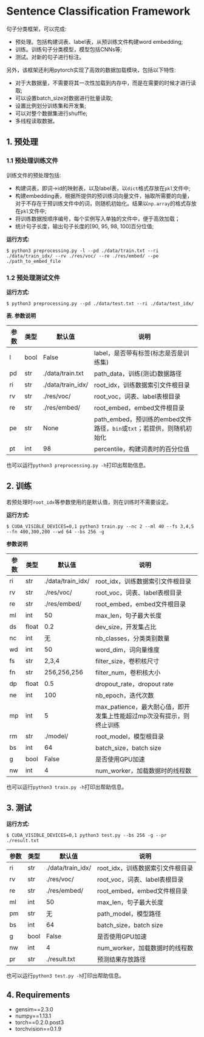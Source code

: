# Sentence Classification Framework

句子分类框架，可以完成:

 - 预处理。包括构建词表、label表，从预训练文件构建word embedding;
 - 训练。训练句子分类模型，模型包括CNNs等;
 - 测试。对新的句子进行标注。

另外，该框架还利用pytorch实现了高效的数据加载模块，包括以下特性:

 - 对于大数据量，不需要将其一次性加载到内存中，而是在需要的时候才进行读取;
 - 可以设置batch_size对数据进行批量读取;
 - 设置比例划分训练集和开发集;
 - 可以对整个数据集进行shuffle;
 - 多线程读取数据。

## 1. 预处理

### 1.1 预处理训练文件

训练文件的预处理包括:

 - 构建词表，即词->id的映射表，以及label表，以`dict`格式存放在`pkl`文件中;
 - 构建embedding表，根据所提供的预训练词向量文件，抽取所需要的向量，对于不存在于预训练文件中的词，则随机初始化。结果以`np.array`的格式存放在`pkl`文件中;
 - 将训练数据按顺序编号，每个实例写入单独的文件中，便于高效加载；
 - 统计句子长度，输出句子长度的[90, 95, 98, 100]百分位值;

**运行方式:**

    $ python3 preprocessing.py -l --pd ./data/train.txt --ri ./data/train_idx/ --rv ./res/voc/ --re ./res/embed/ --pe ./path_to_embed_file

### 1.2 预处理测试文件

**运行方式:**

    $ python3 preprocessing.py --pd ./data/test.txt --ri ./data/test_idx/

**表. 参数说明**

|参数|类型|默认值|说明|
| ------------ | ------------ | ------------ | ------------ |
|l|bool|False|label，是否带有标签(标志是否是训练集)|
|pd|str|./data/train.txt|path_data，训练(测试)数据路径|
|ri|str|./data/train_idx/|root_idx，训练数据索引文件根目录|
|rv|str|./res/voc/|root_voc，词表、label表根目录|
|re|str|./res/embed/|root_embed，embed文件根目录|
|pe|str|None|path_embed，预训练的embed文件路径，`bin`或`txt`；若提供，则随机初始化|
|pt|int|98|percentile，构建词表时的百分位值|

也可以运行`python3 preprocessing.py -h`打印出帮助信息。

## 2. 训练

若预处理时`root_idx`等参数使用的是默认值，则在训练时不需要设定。

**运行方式:**

    $ CUDA_VISIBLE_DEVICES=0,1 python3 train.py --nc 2 --ml 40 --fs 3,4,5 --fn 400,300,200 --wd 64 --bs 256 -g

**参数说明**

|参数|类型|默认值|说明|
| ------------ | ------------ | ------------ | ------------ |
|ri|str|./data/train_idx/|root_idx，训练数据索引文件根目录|
|rv|str|./res/voc/|root_voc，词表、label表根目录|
|re|str|./res/embed/|root_embed，embed文件根目录|
|ml|int|50|max_len，句子最大长度|
|ds|float|0.2|dev_size，开发集占比|
|nc|int|无|nb_classes，分类类别数量|
|wd|int|50|word_dim，词向量维度|
|fs|str|2,3,4|filter_size，卷积核尺寸|
|fn|str|256,256,256|filter_num，卷积核大小|
|dp|float|0.5|dropout_rate，dropout rate|
|ne|int|100|nb_epoch，迭代次数|
|mp|int|5|max_patience，最大耐心值，即开发集上性能超过mp次没有提示，则终止训练|
|rm|str|./model/|root_model，模型根目录|
|bs|int|64|batch_size，batch size|
|g|bool|False|是否使用GPU加速|
|nw|int|4|num_worker，加载数据时的线程数|

也可以运行`python3 train.py -h`打印出帮助信息。

## 3. 测试

**运行方式:**

    $ CUDA_VISIBLE_DEVICES=0,1 python3 test.py --bs 256 -g --pr ./result.txt

|参数|类型|默认值|说明|
| ------------ | ------------ | ------------ | ------------ |
|ri|str|./data/train_idx/|root_idx，训练数据索引文件根目录|
|rv|str|./res/voc/|root_voc，词表、label表根目录|
|re|str|./res/embed/|root_embed，embed文件根目录|
|ml|int|50|max_len，句子最大长度|
|pm|str|无|path_model，模型路径|
|bs|int|64|batch_size，batch size|
|g|bool|False|是否使用GPU加速|
|nw|int|4|num_worker，加载数据时的线程数|
|pr|str|./result.txt|预测结果存放路径|

也可以运行`python3 test.py -h`打印出帮助信息。

## 4. Requirements

 - gensim==2.3.0
 - numpy==1.13.1
 - torch==0.2.0.post3
 - torchvision==0.1.9
